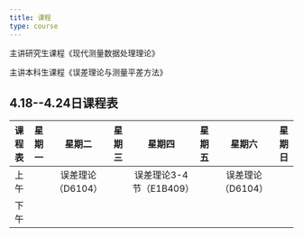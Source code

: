 ```yaml
---
title: 课程
type: course
---
```

主讲研究生课程《现代测量数据处理理论》

主讲本科生课程《误差理论与测量平差方法》 

## 4.18--4.24日课程表

| 课程表 | 星期一  |  星期二  |  星期三  | 星期四  |  星期五  | 星期六  |  星期日  |
| :----: | :-----: | :------: | :------: | :-----: | :------: | :------: |:------:|
|  上午  |        |   误差理论（D6104）|   |  误差理论3-4节（E1B409）  |    |   误差理论（D6104） |     |
|  下午  |       |             |       |          |     |         |     |
